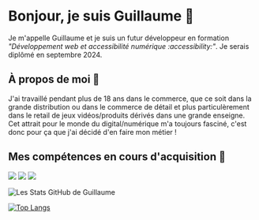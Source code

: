 # Bonjour, je suis Guillaume :wave:

Je m'appelle Guillaume et je suis un futur développeur en formation  *"Développement web et accessibilité numérique :accessibility:"*.
Je serais diplômé en septembre 2024.

 ## À propos de moi :raising_hand:

J'ai travaillé pendant plus de 18 ans dans le commerce, que ce soit dans la grande distribution ou dans le commerce de détail et plus particulèrement dans le retail de jeux vidéos/produits dérivés dans une grande enseigne.
Cet attrait pour le monde du digital/numérique m'a toujours fasciné, c'est donc pour ça que j'ai décidé d'en faire mon métier !

## Mes compétences en cours d'acquisition :battery:

<img src="https://img.shields.io/badge/HTML5-E34F26?style=for-the-badge&logo=html5&logoColor=white" /> <img src="https://img.shields.io/badge/CSS3-1572B6?style=for-the-badge&logo=css3&logoColor=white" /> <img src="https://img.shields.io/badge/JavaScript-323330?style=for-the-badge&logo=javascript&logoColor=F7DF1E" />

![Les Stats GitHub de Guillaume](https://github-readme-stats.vercel.app/api?username=GuillaumePOREZ72&show_icons=true&theme=radical)


[![Top Langs](https://github-readme-stats.vercel.app/api/top-langs/?username=GuillaumePOREZ72&layout=compact)](https://github.com/GuillaumePOREZ72/github-readme-stats)
<!--
**GuillaumePOREZ72/GuillaumePOREZ72** is a ✨ _special_ ✨ repository because its `README.md` (this file) appears on your GitHub profile.




